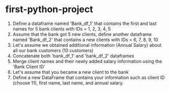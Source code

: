 # first-python-project
1. Define a dataframe named 'Bank_df_1' that contains the first and last names for 5 bank clients with IDs = 1, 2, 3, 4, 5
2. Assume that the bank got 5 new clients, define another dataframe named 'Bank_df_2' that contains a new clients with IDs = 6, 7, 8, 9, 10
3. Let's assume we obtained additional information (Annual Salary) about all our bank customers (10 customers)
4. Concatenate both 'bank_df_1' and 'bank_df_2' dataframes
5. Merge client names and their newly added salary information using the 'Bank Client ID'
6. Let's assume that you became a new client to the bank
7. Define a new DataFrame that contains your information such as client ID (choose 11), first name, last name, and annual salary.

